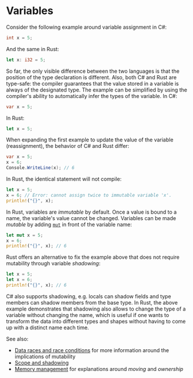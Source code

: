 # Variables

Consider the following example around variable assignment in C#:

```csharp
int x = 5;
```

And the same in Rust:

```rust
let x: i32 = 5;
```

So far, the only visible difference between the two languages is that the
position of the type declaration is different. Also, both C# and Rust are
type-safe: the compiler guarantees that the value stored in a variable is always
of the designated type. The example can be simplified by using the compiler's
ability to automatically infer the types of the variable. In C#:

```csharp
var x = 5;
```

In Rust:

```rust
let x = 5;
```

When expanding the first example to update the value of the variable
(reassignment), the behavior of C# and Rust differ:

```csharp
var x = 5;
x = 6;
Console.WriteLine(x); // 6
```

In Rust, the identical statement will not compile:

```rust
let x = 5;
x = 6; // Error: cannot assign twice to immutable variable 'x'.
println!("{}", x);
```

In Rust, variables are _immutable_ by default. Once a value is bound to a name,
the variable's value cannot be changed. Variables can be made _mutable_ by
adding [`mut`][mut.rs] in front of the variable name:

```rust
let mut x = 5;
x = 6;
println!("{}", x); // 6
```

Rust offers an alternative to fix the example above that does not require
mutability through variable _shadowing_:

```rust
let x = 5;
let x = 6;
println!("{}", x); // 6
```

C# also supports shadowing, e.g. locals can shadow fields and type members can
shadow members from the base type. In Rust, the above example demonstrates
that shadowing also allows to change the type of a variable without changing
the name, which is useful if one wants to transform the data into different
types and shapes without having to come up with a distinct name each time.

See also:

- [Data races and race conditions] for more information around the implications
  of mutability
- [Scope and shadowing]
- [Memory management][memory-management-section] for explanations around
  _moving_ and _ownership_

[mut.rs]: https://doc.rust-lang.org/std/keyword.mut.html
[memory-management-section]: #memory-management
[data races and race conditions]: https://doc.rust-lang.org/nomicon/races.html
[scope and shadowing]: https://doc.rust-lang.org/stable/rust-by-example/variable_bindings/scope.html#scope-and-shadowing
